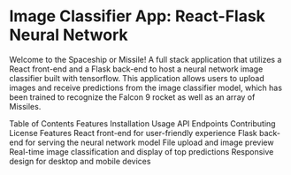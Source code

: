 # Image Classifier App: React-Flask Neural Network
Welcome to the Spaceship or Missile! A full stack application that utilizes a React front-end and a Flask back-end to host a neural network image classifier built with tensorflow. This application allows users to upload images and receive predictions from the image classifier model, which has been trained to recognize the Falcon 9 rocket as well as an array of Missiles.

Table of Contents
Features
Installation
Usage
API Endpoints
Contributing
License
Features
React front-end for user-friendly experience
Flask back-end for serving the neural network model
File upload and image preview
Real-time image classification and display of top predictions
Responsive design for desktop and mobile devices
